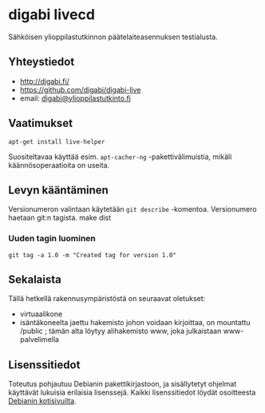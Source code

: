 digabi livecd
================================
Sähköisen ylioppilastutkinnon päätelaiteasennuksen testialusta.

## Yhteystiedot
* http://digabi.fi/
* https://github.com/digabi/digabi-live
* email: digabi@ylioppilastutkinto.fi

## Vaatimukset
    apt-get install live-helper

Suositeltavaa käyttää esim. `apt-cacher-ng` -pakettivälimuistia, mikäli käännösoperaatioita on useita.

## Levyn kääntäminen
Versionumeron valintaan käytetään `git describe` -komentoa. Versionumero haetaan git:n tagista.
    make dist

### Uuden tagin luominen
    git tag -a 1.0 -m "Created tag for version 1.0"


## Sekalaista
Tällä hetkellä rakennusympäristöstä on seuraavat oletukset:
* virtuaalikone
* isäntäkoneelta jaettu hakemisto johon voidaan kirjoittaa, on mountattu /public ; tämän alta löytyy alihakemisto www, joka julkaistaan www-palvelimella

## Lisenssitiedot
Toteutus pohjautuu Debianin pakettikirjastoon, ja sisällytetyt ohjelmat käyttävät lukuisia erilaisia lisenssejä. Kaikki lisenssitiedot löydät osoitteesta [Debianin kotisivuilta](http://www.debian.org/legal/licenses/).
